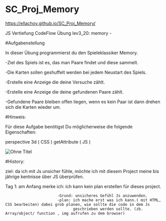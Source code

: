 # SC_Proj_Memory 
  https://ellachoy.github.io/SC_Proj_Memory/
 
JS Vertiefung CodeFlow Übung lev3_20: memory - 

#Aufgabenstellung

In dieser Übung programmierst du den Spieleklassiker Memory.

-Ziel des Spiels ist es, das man Paare findet und diese sammelt.

-Die Karten sollen geshuffelt werden bei jedem Neustart des Spiels.

-Erstelle eine Anzeige die deine Versuche zählt.

-Erstelle eine Anzeige die deine gefundenen Paare zählt.

-Gefundene Paare bleiben offen liegen, wenn es kein Paar ist dann drehen sich die Karten wieder um.

#Hinweis:

Für diese Aufgabe benötigst Du möglicherweise die folgende Eigenschaften:

perspective 3d ( CSS )
getAttribute ( JS )

![Ohne Titel](https://user-images.githubusercontent.com/79414990/132261684-bfe788cf-0e81-4253-aa5f-1830784ddec6.png)



#History:

ziel: da ich mit Js unsicher fühle, möchte ich mit diesem Project meine bis jährige kentnisse über JS überprüfen. 

Tag 1: am Anfang merke ich: ich kann kein plan erstellen für dieses project. 

                           -Grund: unsicheres Gefühl Js anzuwenden.
                           -plan: ich mache erst was ich kann.( mit HTML, CSS bearbeiten) dabei grob planen, wie sollte die code in dem Js
                                  geschrieben werden sollte. (zb. Array/object/ function , img aufrufen zu dem browser)
                                  
